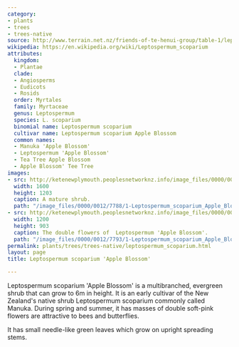 ```yaml
---
category:
- plants
- trees
- trees-native
source: http://www.terrain.net.nz/friends-of-te-henui-group/table-1/leptospermum-scoparium-apple-blossom.html
wikipedia: https://en.wikipedia.org/wiki/Leptospermum_scoparium
attributes:
  kingdom:
  - Plantae
  clade:
  - Angiosperms
  - Eudicots
  - Rosids
  order: Myrtales
  family: Myrtaceae
  genus: Leptospermum
  species: L. scoparium
  binomial name: Leptospermum scoparium
  cultivar name: Leptospermum scoparium Apple Blossom
  common names:
  - Manuka 'Apple Blossom'
  - Leptospermum 'Apple Blossom'
  - Tea Tree Apple Blossom
  - Apple Blossom' Tee Tree
images:
- src: http://ketenewplymouth.peoplesnetworknz.info/image_files/0000/0012/7788/1-Leptospermum_scoparium_Apple_Blossom_.JPG
  width: 1600
  height: 1203
  caption: A mature shrub.
  path: "/image_files/0000/0012/7788/1-Leptospermum_scoparium_Apple_Blossom_.JPG"
- src: http://ketenewplymouth.peoplesnetworknz.info/image_files/0000/0012/7793/1-Leptospermum_scoparium_Apple_Blossom_-004.JPG
  width: 1200
  height: 903
  caption: The double flowers of  Leptospermum 'Apple Blossom'.
  path: "/image_files/0000/0012/7793/1-Leptospermum_scoparium_Apple_Blossom_-004.JPG"
permalink: plants/trees/trees-native/leptospermum_scoparium.html
layout: page
title: Leptospermum scoparium 'Apple Blossom'

---
```

Leptospermum scoparium 'Apple Blossom' is a multibranched, evergreen shrub that can grow to 6m in height. It is an early cultivar of the New Zealand's native shrub Leptospermum scoparium commonly called Manuka. During spring and summer, it has masses of double soft-pink flowers are attractive to bees and butterflies.

It has small needle-like green leaves which grow on upright spreading stems.
